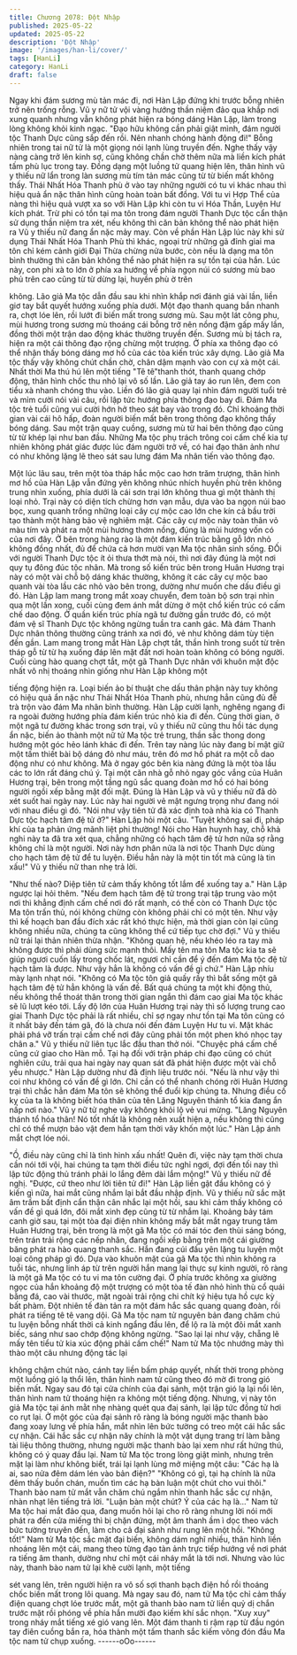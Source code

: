 ```yaml
---
title: Chương 2078: Đột Nhập
published: 2025-05-22
updated: 2025-05-22
description: 'Đột Nhập'
image: '/images/han-li/cover/'
tags: [HanLi]
category: HanLi
draft: false
---
```


Ngay khi đám sương mù tản mác đi, nơi Hàn Lập đứng khi trước
bỗng nhiên trở nên trống rỗng.
Vũ y nữ tử vội vàng hướng thần niệm đảo qua khắp nơi xung
quanh nhưng vẫn không phát hiện ra bóng dáng Hàn Lập, làm
trong lòng không khỏi kinh ngạc.
"Đạo hữu không cần phải giật mình, đám người tộc Thanh Dực
cũng sắp đến rồi. Nên nhanh chóng hành động đi!" Bỗng nhiên
trong tai nữ tử là một giọng nói lạnh lùng truyền đến. Nghe thấy
vậy nàng càng trở lên kinh sợ, cũng không chần chờ thêm nữa
mà liền kích phát tấm phù lục trong tay.
Đồng dạng một luồng tử quang hiện lên, thân hình vũ y thiếu nữ
lẩn trong làn sương mù tím tản mác cũng từ từ biến mất không
thấy.
Thái Nhất Hóa Thanh phù ở vào tay những người có tu vi khác
nhau thì hiệu quả ẩn nặc thân hình cũng hoàn toàn bất đồng.
Với tu vi Hợp Thể của nàng thì hiệu quả vượt xa so với Hàn Lập
khi còn tu vi Hóa Thần, Luyện Hư kích phát. Trừ phi có tồn tại ma
tôn trong đám người Thanh Dực tộc cẩn thận sử dụng thần niệm
tra xét, nếu không thì căn bản không thể nào phát hiện ra Vũ y
thiếu nữ đang ẩn nặc mảy may.
Còn về phần Hàn Lập lúc này khi sử dụng Thái Nhất Hóa Thanh
Phù thì khác, ngoại trừ những gã đỉnh giai ma tôn chỉ kém cảnh
giới Đại Thừa chừng nửa bước, còn nếu là dạng ma tôn bình
thường thì căn bản không thể nào phát hiện ra sự tồn tại của hắn.
Lúc này, con phi xà to lớn ở phía xa hướng về phía ngọn núi có
sương mù bao phủ trên cao cũng từ từ dừng lại, huyền phù ờ trên

không.
Lão giả Ma tộc dẫn đầu sau khi nhìn khắp nơi đánh giá vài lần,
liền giơ tay bắt quyết hướng xuống phía dưới.
Một đạo thanh quang bắn nhanh ra, chợt lóe lên, rồi lướt đi biến
mất trong sương mù.
Sau một lát công phu, mùi hương trong sương mù thoáng cái
bỗng trở nên nồng đậm gấp mấy lần, đồng thời một trận dao động
khác thường truyền đến. Sương mù bị tách ra, hiện ra một cái
thông đạo rộng chừng một trượng.
Ở phía xa thông đạo có thể nhận thấy bóng dáng mơ hồ của các
tòa kiến trúc xây dựng.
Lão giả Ma tộc thấy vậy không chút chần chờ, chân dậm mạnh
vào con cự xà một cái.
Nhất thời Ma thú hú lên một tiếng "Tê tê"thanh thót, thanh quang
chớp động, thân hình chốc thu nhỏ lại vô số lần. Lão giả tay áo
run lên, đem con tiểu xà nhanh chóng thu vào.
Liền đó lão giả quay lại nhìn đám người tuổi trẻ và mỉm cười nói
vài câu, rồi lập tức hướng phía thông đạo bay đi.
Đám Ma tộc trẻ tuổi cũng vui cười hớn hở theo sát bay vào trong
đó.
Chỉ khoảng thời gian vài cái hô hấp, đoàn người biến mất bên
trong thông đạo không thấy bóng dáng.
Sau một trận quay cuồng, sương mù từ hai bên thông đạo cũng
từ từ khép lại như ban đầu.
Những Ma tộc phụ trách trông coi cấm chế kia tự nhiên không
phát giác được lúc đám người trở về, có hai đạo thân ảnh như có
như không lặng lẽ theo sát sau lưng đám Ma nhân tiến vào thông
đạo.

Một lúc lâu sau, trên một tòa tháp hắc mộc cao hơn trăm trượng,
thân hình mơ hồ của Hàn Lập vẫn đứng yên không nhúc nhích
huyền phù trên không trung nhìn xuống, phía dưới là cái sơn trại
lớn không thua gì một thành thị loại nhỏ.
Trại này có diện tích chừng hơn vạn mẫu, dựa vào ba ngọn núi
bao bọc, xung quanh trồng những loại cây cự mộc cao lớn che
kín cả bầu trời tạo thành một hàng bảo vệ nghiêm mật.
Các cây cự mộc này toàn thân vỏ màu tím và phát ra một mùi
hương thơm nồng, đúng là mùi hương vốn có của nơi đây.
Ở bên trong hàng rào là một đám kiến trúc bằng gỗ lớn nhỏ
không đồng nhất, đủ để chứa cả hơn mười vạn Ma tộc nhân sinh
sống.
ĐỐi với người Thanh Dực tộc ít ỏi thưa thớt mà nói, thì nơi đây
đúng là một nơi quy tụ đông đúc tộc nhân.
Mà trong số kiến trúc bên trong Huân Hương trại này có một vài
chỗ bộ dáng khác thường, không ít các cây cự mộc bao quanh
vài tòa lầu các nhỏ vào bên trong, dường như muốn che dấu điều
gì đó.
Hàn Lập lam mang trong mắt xoay chuyển, đem toàn bộ sơn trại
nhìn qua một lần xong, cuối cùng đem ánh mắt dừng ở một chổ
kiến trúc có cấm chế dao động.
Ở quần kiến trúc phía ngã tư đường gần trước đó, có một đám vệ
sĩ Thanh Dực tộc không ngừng tuần tra canh gác.
Mà đám Thanh Dực nhân thông thường cũng tránh xa nơi đó, vẻ
như không dám tùy tiện đến gần.
Lam mang trong mắt Hàn Lập chợt tắt, thần hình trong suốt từ
trên tháp gỗ từ từ hạ xuống đáp lên mặt đất nơi hoàn toàn không
có bóng người.
Cuối cùng hào quang chợt tắt, một gã Thanh Dực nhân với khuôn
mặt độc nhất vô nhị thoáng nhìn giống như Hàn Lập không một

tiếng động hiện ra.
Loại biến ảo bí thuật che dấu thân phận này tuy không có hiệu
quả ẩn nặc như Thái Nhất Hóa Thanh phù, nhưng hẳn cũng đủ
đễ trà trộn vào đám Ma nhân bình thường.
Hàn Lập cười lạnh, nghêng ngang đi ra ngoài đường hướng phía
đám kiến trúc nhỏ kia đi đến.
Cùng thời gian, ở một ngã tư đường khác trong sơn trại, vũ y
thiếu nữ cũng thu hồi tác dụng ẩn nặc, biến ảo thành một nữ tử
Ma tộc trẻ trung, thần sắc thong dong hướng một góc hẻo lánh
khác đi đến.
Trên tay nàng lúc này đang bí mật giữ một tấm thiết bài bộ dáng
đỏ như máu, trên đó mơ hồ phát ra một cỗ dao động như có như
không.
Mà ở ngay góc bên kia nàng đứng là một tòa lầu các to lớn rất
đáng chú ý.
Tại một căn nhà gỗ nhỏ ngay góc vắng của Huân Hương trại, bên
trong một tầng ngũ sắc quang đoàn mơ hồ có hai bóng người
ngồi xếp bằng mặt đối mặt.
Đúng là Hàn Lập và vũ y thiếu nữ đã dò xét suốt hai ngày nay.
Lúc này hai người vẻ mật ngưng trọng như đang nói với nhau
điều gì đó.
"Nói như vậy tiên tử đã xác định toà nhà kia có Thanh Dực tộc
hạch tâm đệ tử ở?" Hàn Lập hỏi một câu.
"Tuyệt không sai đi, pháp khí của ta phản ứng mãnh liệt phi
thường! Nói cho Hàn huynh hay, chỗ khả nghi này ta đã tra xét
qua, chẳng những có hạch tâm đệ tử hơn nữa sợ rằng không chỉ
là một người. Nơi này hơn phân nửa là nơi tộc Thanh Dực dùng
cho hạch tâm đệ tử để tu luyện. Điều hẳn này là một tin tốt mà
cũng là tin xấu!" Vũ y thiếu nữ than nhẹ trả lời.

"Như thế nào? Diệp tiên tử cảm thấy không tốt lắm để xuống tay
a." Hàn Lập ngược lại hỏi thêm.
"Nếu đem hạch tâm đệ tử trong trại tập trung vào một nơi thì
khẳng định cấm chế nơi đó rất mạnh, có thể còn có Thanh Dực
tộc Ma tôn trấn thủ, nói không chừng còn không phải chỉ có một
tên. Như vậy thì kế hoạch ban đầu đích xác rất khó thực hiện, mà
thời gian còn lại cũng không nhiều nữa, chúng ta cũng không thể
cứ tiếp tục chờ đợi." Vũ y thiếu nữ trái lại thản nhiên thừa nhận.
"Không quan hệ, nếu khéo léo ra tay mà không được thì phải
dùng sức mạnh thôi. Mấy tên ma tôn Ma tộc kia ta sẽ giúp ngươi
cuốn lấy trong chốc lát, ngươi chỉ cần để ý đến đám Ma tộc đệ tử
hạch tâm là được. Như vậy hẳn là không có vấn đề gì chứ." Hàn
Lập nhíu mày lạnh nhạt nói.
"Không có Ma tộc tôn giả quấy rầy thì bắt sống một gã hạch tâm
đệ tử hẳn không là vấn đề. Bất quá chúng ta một khi động thủ,
nếu không thể thoát thân trong thời gian ngắn thì đám cao giai Ma
tộc khác sẽ lũ lượt kéo tới. Lấy độ lớn của Huân Hương trại này
thì số lượng trung cao giai Thanh Dực tộc phải là rất nhiều, chỉ sợ
ngay như tồn tại Ma tôn cũng có ít nhất bảy đến tám gã, đó là
chưa nói đến đám Luyện Hư tu vi. Mặt khác phải phá vỡ trấn trại
cấm chế nơi đây cũng phải tốn một phen khó nhọc tay chân a."
Vũ y thiếu nữ liên tục lắc đầu than thở nói.
"Chuyệc phá cấm chế cũng cứ giao cho Hàn mỗ. Tại hạ đối với
trận pháp chi đạo cũng có chút nghiên cứu, trải qua hai ngày nay
quan sát đã phát hiện được một vài chỗ yếu nhược." Hàn Lập
dường như đã định liệu trước nói.
"Nếu là như vậy thì coi như không có vấn đề gì lớn. Chỉ cần có
thể nhanh chóng rời Huân Hương trại thì chắc hẳn đám Ma tôn sẽ
không thể đuổi kịp chúng ta. Nhưng điều cố kỵ của ta là không
biết hóa thân của tên Lăng Nguyên thánh tổ kia đang ẩn nấp nơi
nào." Vũ y nữ tử nghe vậy không khỏi lộ vẻ vui mừng.
"Lăng Nguyên thánh tổ hóa thân! Nó tốt nhất là không nên xuất
hiện a, nếu không thì cũng chỉ có thể mượn bảo vật đem hắn tạm
thời vây khốn một lúc." Hàn Lập ánh mắt chợt lóe nói.

"Ồ, điều này cũng chỉ là tình hình xấu nhất! Quên đi, việc này tạm
thời chưa cần nói tới vội, hai chúng ta tạm thời điều tức nghỉ ngơi,
đợi đến tối nay thì lập tức động thủ tránh phải lo lắng đêm dài lắm
mộng!" Vũ y thiếu nữ đề nghị.
"Được, cứ theo như lời tiên tử đi!" Hàn Lập liền gật đầu không có
ý kiến gì nữa, hai mắt cũng nhắm lại bắt đầu nhập định.
Vũ y thiếu nữ sắc mặt âm trầm bất định cẩn thận cân nhắc lại một
hồi, sau khi cảm thấy không có vấn đề gì quá lớn, đôi mắt xinh
đẹp cũng từ từ nhắm lại.
Khoảng bảy tám canh giờ sau, tại một tòa đại điện nhìn không
mấy bắt mắt ngay trung tâm Huân Hương trại, bên trong là một
gã Ma tộc có mái tóc đen thùi sáng bóng, trên trán trải rộng các
nếp nhăn, đang ngồi xếp bằng trên một cái giường băng phát ra
hào quang thanh sắc. Hắn đang cúi đấu yên lặng tu luyện một loại
công pháp gì đó.
Dựa vào khuôn mặt của gã Ma tộc thì nhìn không ra tuổi tác,
nhưng linh áp từ trên người hắn mang lại thực sự kinh người, rõ
ràng là một gã Ma tộc có tu vi ma tôn cường đại.
Ở phía trước không xa giường ngọc của hắn khoảng độ một
trượng có một tòa tế đàn nhỏ hình thù cổ quái bằng đá, cao vài
thước, mặt ngoài trải rộng chi chít ký hiệu tựa hồ cực kỳ bất
phàm.
Đột nhiên tế đàn tản ra một đám hắc sắc quang quang đoàn, rồi
phát ra tiếng tê tê vang dội.
Gã Ma tộc nam tử nguyên bản đang chăm chú tu luyện bỗng nhất
thời cả kinh ngẩng đầu lên, để lộ ra là một đôi mắt xanh biếc,
sáng như sao chớp động không ngừng.
"Sao lại lại như vậy, chẵng lẽ mấy tên tiểu tử kia xúc động phải
cấm chế!"
Nam tử Ma tộc nhướng mày thì thào một câu nhưng động tác lại

không chậm chút nào, cánh tay liền bấm pháp quyết, nhất thời
trong phòng một luồng gió lạ thổi lên, thân hình nam tử cũng theo
đó mờ đi trong gió biến mất.
Ngay sau đó tại cửa chính của đại sảnh, một trận gió lạ lại nổi lên,
thân hình nam tử thoáng hiện ra không một tiếng động.
Nhưng, vị này tôn giả Ma tộc tại ánh mằt nhẹ nhàng quét qua đaị
sảnh, lại lập tức đồng tử hơi co rụt lại.
Ở một góc của đại sảnh rõ ràng là bóng người mặc thanh bào
đang xoay lưng vế phía hắn, mắt nhìn lên bức tường có treo một
cái hắc sắc cự nhận.
Cái hắc sắc cự nhận năy chính là một vật dụng trang trí làm bằng
tài liệu thông thường, nhưng người mặc thanh bào lại xem như
rất hứng thú, không có ý quay đầu lại.
Nam tử Ma tộc trong lòng giật mình, nhưng trên mặt lại làm như
không biết, trái lại lạnh lùng mở miệng một câu:
"Các hạ là ai, sao nửa đêm dám lén vào bản điện?"
"Không có gì, tại hạ chính là nữa đêm thấy buồn chán, muốn tìm
các hạ bàn luận một chút cho vui thôi." Thanh bào nam tử mắt
vẫn chăm chú ngắm nhìn thanh hắc sắc cự nhận, nhàn nhạt lên
tiếng trả lời.
"Luận bàn một chút? Ý của các hạ là…" Nam tử Ma tộc hai mắt
đảo qua, đang muốn hỏi lại cho rõ ràng nhưng lời nói mới phát ra
đến cửa miếng thì bị chặn đứng, một âm thanh ầm ì dọc theo
vách bức tường truyên đến, làm cho cả đại sảnh như rung lên
một hồi.
"Không tốt!" Nam tử Ma tộc sắc mặt đại biến, không dám nghĩ
nhiều, thân hình liền nhoáng lên một cái, mang theo từng đạo tàn
ảnh trực tiếp hướng về nơi phát ra tiếng âm thanh, dường như chỉ
một cái nháy mắt là tới nơi.
Nhưng vào lúc này, thanh bào nam tử lại khẽ cười lạnh, một tiếng

sét vang lên, trên người hiện ra vô số sợi thanh bạch điện hồ rồi
thoáng chốc biến mất trong lôi quang.
Mà ngay sau đó, nam tử Ma tộc chỉ cảm thấy điện quang chợt lóe
trước mắt, một gã thanh bào nam tử liền quỷ dị chắn trước mặt
rồi phóng về phía hắn mười đạo kiếm khí sắc nhọn.
"Xuy xuy" trong nháy mắt tiếng xé gió vang lên.
Một đám thanh ti rậm rạp từ đầu ngón tay điên cuồng bắn ra, hóa
thành một tấm thanh sắc kiếm võng đón đầu Ma tộc nam tử chụp
xuống.
------oOo------
